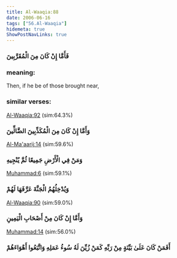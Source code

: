 ```yaml
---
title: Al-Waaqia:88
date: 2006-06-16
tags: ["56.Al-Waaqia"]
hidemeta: true 
ShowPostNavLinks: true 
---
```

### فَأَمَّا إِنْ كَانَ مِنَ الْمُقَرَّبِينَ
### meaning: 
Then, if he be of those brought near,
### similar verses: 

[Al-Waaqia:92](/56/92) (sim:64.3%)

### وَأَمَّا إِنْ كَانَ مِنَ الْمُكَذِّبِينَ الضَّالِّينَ

[Al-Ma'aarij:14](/70/14) (sim:59.6%)

### وَمَنْ فِي الْأَرْضِ جَمِيعًا ثُمَّ يُنْجِيهِ

[Muhammad:6](/47/6) (sim:59.1%)

### وَيُدْخِلُهُمُ الْجَنَّةَ عَرَّفَهَا لَهُمْ

[Al-Waaqia:90](/56/90) (sim:59.0%)

### وَأَمَّا إِنْ كَانَ مِنْ أَصْحَابِ الْيَمِينِ

[Muhammad:14](/47/14) (sim:56.0%)

### أَفَمَنْ كَانَ عَلَىٰ بَيِّنَةٍ مِنْ رَبِّهِ كَمَنْ زُيِّنَ لَهُ سُوءُ عَمَلِهِ وَاتَّبَعُوا أَهْوَاءَهُمْ
